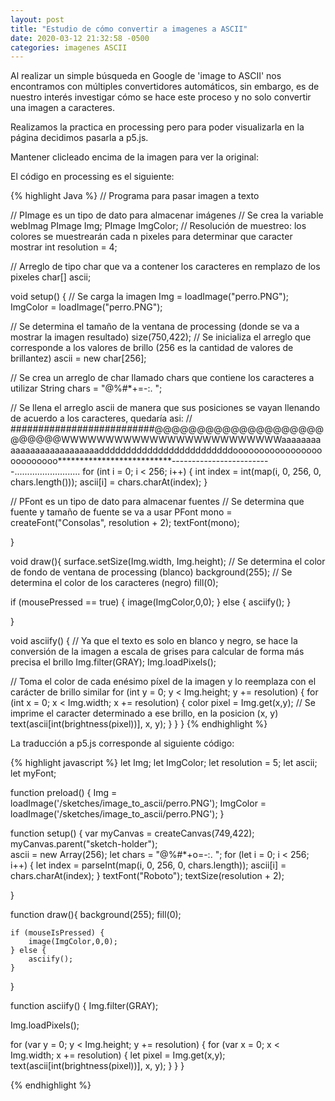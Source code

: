 ```yaml
---
layout: post
title: "Estudio de cómo convertir a imagenes a ASCII"
date: 2020-03-12 21:32:58 -0500
categories: imagenes ASCII
---
```


<script src="https://cdn.jsdelivr.net/npm/p5@1.0.0/lib/p5.js"></script>
<script src="/sketches/image_to_ascii/image_to_ascii.js"></script>

Al realizar un simple búsqueda en Google de 'image to ASCII' nos encontramos con múltiples convertidores automáticos, sin embargo, es de nuestro interés investigar cómo se hace este proceso y no solo convertir una imagen a caracteres.

Realizamos la practica en processing pero para poder visualizarla en la página decidimos pasarla a p5.js.


<div id="sketch-holder">
Mantener clicleado encima de la imagen para ver la original:
      <!-- Our sketch will go here! -->
</div>

El código en processing es el siguiente:

{% highlight Java %}
// Programa para pasar imagen a texto

// PImage es un tipo de dato para almacenar imágenes
// Se crea la variable webImag
PImage Img;
PImage ImgColor;
// Resolución de muestreo: los colores se muestrearán cada n pixeles para determinar que caracter mostrar
int resolution = 4;
 
// Arreglo de tipo char que va a contener los caracteres en remplazo de los pixeles
char[] ascii;
 
void setup() {
  // Se carga la imagen
  Img = loadImage("perro.PNG");
  ImgColor = loadImage("perro.PNG");
  
  // Se determina el tamaño de la ventana de processing (donde se va a mostrar la imagen resultado)
  size(750,422);
  // Se inicializa el arreglo que corresponde a los valores de brillo (256 es la cantidad de valores de brillantez)
  ascii = new char[256];
  
  // Se crea un arreglo de char llamado chars que contiene los caracteres a utilizar
  String chars = "@%#*+=-:. ";
  
  // Se llena el arreglo ascii de manera que sus posiciones se vayan llenando de acuerdo a los caracteres, quedaría asi:
  // ##########################@@@@@@@@@@@@@@@@@@@@@@@@@@WWWWWWWWWWWWWWWWWWWWWWWWWaaaaaaaaaaaaaaaaaaaaaaaaaadddddddddddddddddddddddddoooooooooooooooooooooooooo**************************-------------------------..........................
  for (int i = 0; i < 256; i++) {
    int index = int(map(i, 0, 256, 0, chars.length()));
    ascii[i] = chars.charAt(index);
  }
  
  // PFont es un tipo de dato para almacenar fuentes
  // Se determina que fuente y tamaño de fuente se va a usar
  PFont mono = createFont("Consolas", resolution + 2);
  textFont(mono); 
  
}

void draw(){
  surface.setSize(Img.width, Img.height);
  // Se determina el color de fondo de ventana de processing (blanco)
  background(255);
  // Se determina el color de los caracteres (negro)
  fill(0);
  
  if (mousePressed == true) {
    image(ImgColor,0,0);
  } else {
    asciify();
  }

}

 
void asciify() {
  // Ya que el texto es solo en blanco y negro, se hace la conversión de la imagen a escala de grises para calcular de forma más precisa el brillo
  Img.filter(GRAY);
  Img.loadPixels();
   
  // Toma el color de cada enésimo píxel de la imagen y lo reemplaza con el carácter de brillo similar
  for (int y = 0; y < Img.height; y += resolution) {
    for (int x = 0; x < Img.width; x += resolution) {
      color pixel = Img.get(x,y);
      // Se imprime el caracter determinado a ese brillo, en la posicion (x, y)
      text(ascii[int(brightness(pixel))], x, y);
    }
  }
}
{% endhighlight %}


La traducción a p5.js corresponde al siguiente código:

{% highlight javascript %}
let Img;
let ImgColor;
let resolution = 5;
let ascii;
let myFont;

function preload() {
    Img = loadImage('/sketches/image_to_ascii/perro.PNG');
    ImgColor = loadImage('/sketches/image_to_ascii/perro.PNG');
}

function setup() {
    var myCanvas = createCanvas(749,422); 
    myCanvas.parent("sketch-holder");   
    ascii = new Array(256);
    let chars = "@%#*+o=-:. ";
    for (let i = 0; i < 256; i++) {
        let index = parseInt(map(i, 0, 256, 0, chars.length));
        ascii[i] = chars.charAt(index);
    }
    textFont("Roboto"); 
    textSize(resolution + 2);
    
}

function draw(){
    background(255);
    fill(0);

    if (mouseIsPressed) {
        image(ImgColor,0,0);
    } else {
        asciify();
    }

}

function asciify() {
  Img.filter(GRAY);
  
  Img.loadPixels();
   
  for (var y = 0; y < Img.height; y += resolution) {
    for (var x = 0; x < Img.width; x += resolution) {
        let pixel = Img.get(x,y);
        text(ascii[int(brightness(pixel))], x, y);
    }
  }
}

{% endhighlight %}


